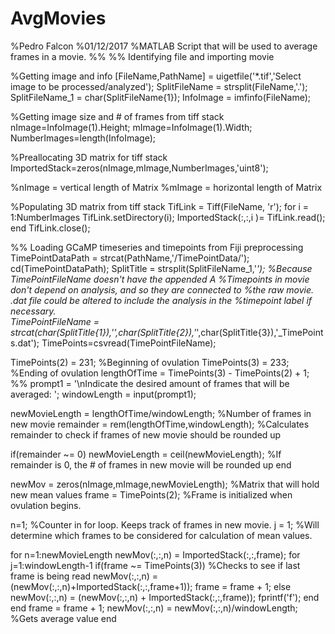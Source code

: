 # AvgMovies
%Pedro Falcon
%01/12/2017
%MATLAB Script that will be used to average frames in a movie. 
%% %% Identifying file and importing movie

%Getting image and info 
[FileName,PathName] = uigetfile('*.tif','Select image to be processed/analyzed');
SplitFileName = strsplit(FileName,'.');
SplitFileName_1 = char(SplitFileName{1});
InfoImage = imfinfo(FileName);

%Getting image size and # of frames from tiff stack
nImage=InfoImage(1).Height;
mImage=InfoImage(1).Width;
NumberImages=length(InfoImage);

%Preallocating 3D matrix for tiff stack
ImportedStack=zeros(nImage,mImage,NumberImages,'uint8');

%nImage = vertical length of Matrix
%mImage = horizontal length of Matrix
 
%Populating 3D matrix from tiff stack 
TifLink = Tiff(FileName, 'r');
for i = 1:NumberImages
   TifLink.setDirectory(i);
   ImportedStack(:,:,i )= TifLink.read();
end
TifLink.close();

%% Loading GCaMP timeseries and timepoints from Fiji preprocessing
TimePointDataPath = strcat(PathName,'/TimePointData/');
cd(TimePointDataPath);
SplitTitle = strsplit(SplitFileName_1,'_');
    %Because TimePointFileName doesn't have the appended _A
    %Timepoints in movie don't depend on analysis, and so they are connected to
    %the raw movie.  .dat file could be altered to include the analysis in the
    %timepoint label if necessary.  
TimePointFileName = strcat(char(SplitTitle{1}),'_',char(SplitTitle{2}),'_',char(SplitTitle{3}),'_TimePoints.dat');
TimePoints=csvread(TimePointFileName);

TimePoints(2) = 231; %Beginning of ovulation
TimePoints(3) = 233; %Ending of ovulation
lengthOfTime = TimePoints(3) - TimePoints(2) + 1;
%% 
prompt1 = '\nIndicate the desired amount of frames that will be averaged: ';
windowLength = input(prompt1);

newMovieLength = lengthOfTime/windowLength; %Number of frames in new movie
remainder = rem(lengthOfTime,windowLength); %Calculates remainder to check if frames of new movie should be rounded up

if(remainder ~= 0) 
    newMovieLength = ceil(newMovieLength); %If remainder is 0, the # of frames in new movie will be rounded up
end
    

newMov = zeros(nImage,mImage,newMovieLength); %Matrix that will hold new mean values
frame = TimePoints(2); %Frame is initialized when ovulation begins.

n=1; %Counter in for loop. Keeps track of frames in new movie.
j = 1; %Will determine which frames to be considered for calculation of mean values. 

for n=1:newMovieLength
    newMov(:,:,n) = ImportedStack(:,:,frame);
    for j=1:windowLength-1
        if(frame ~= TimePoints(3)) %Checks to see if last frame is being read
            newMov(:,:,n) = (newMov(:,:,n)+ImportedStack(:,:,frame+1));
            frame = frame + 1;
        else
            newMov(:,:,n) = (newMov(:,:,n) + ImportedStack(:,:,frame));
            fprintf('f');
        end
    end
    frame = frame + 1;
    newMov(:,:,n) = newMov(:,:,n)/windowLength; %Gets average value
end

